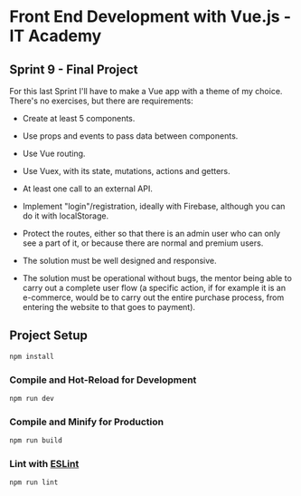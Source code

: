 # Front End Development with Vue.js - IT Academy

## Sprint 9 - Final Project

For this last Sprint I'll have to make a Vue app with a theme of my choice. There's no exercises, but there are requirements:

- Create at least 5 components.

- Use props and events to pass data between components.

- Use Vue routing.

- Use Vuex, with its state, mutations, actions and getters.

- At least one call to an external API.

- Implement "login"/registration, ideally with Firebase, although you can do it with localStorage.

- Protect the routes, either so that there is an admin user who can only see a part of it, or because there are normal and premium users.

- The solution must be well designed and responsive.

- The solution must be operational without bugs, the mentor being able to carry out a complete user flow (a specific action, if for example it is an e-commerce, would be to carry out the entire purchase process, from entering the website to that goes to payment).


## Project Setup

```sh
npm install
```

### Compile and Hot-Reload for Development

```sh
npm run dev
```

### Compile and Minify for Production

```sh
npm run build
```

### Lint with [ESLint](https://eslint.org/)

```sh
npm run lint
```
